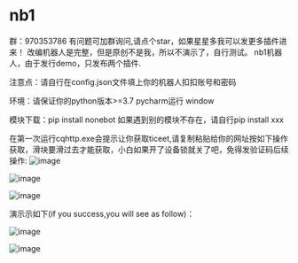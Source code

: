 # nb1
群：970353786   有问题可加群询问,请点个star，如果星星多我可以发更多插件进来！
改编机器人是完整，但是原创不是我，所以不演示了，自行测试。
nb1机器人，由于发行demo，只发布两个插件.

注意点：请自行在config.json文件填上你的机器人扣扣账号和密码

环境：请保证你的python版本>=3.7 pycharm运行  window

模块下载：pip install nonebot 如果遇到别的模块不存在，请自行pip install xxx

在第一次运行cqhttp.exe会提示让你获取ticeet,请复制粘贴给你的网址按如下操作获取，滑块要滑过去才能获取，小白如果开了设备锁就关了吧，免得发验证码后续操作:
![image](https://user-images.githubusercontent.com/62045791/116995705-fb2a5380-ad0c-11eb-96e6-60b0b11e9427.png)

![image](https://user-images.githubusercontent.com/62045791/116994901-eef1c680-ad0b-11eb-82a7-90417a11b3a5.png)

![image](https://user-images.githubusercontent.com/62045791/116995616-ddf58500-ad0c-11eb-96da-f4e804a50ccf.png)


演示示如下(if you success,you will see as follow)：

![image](https://user-images.githubusercontent.com/62045791/116991680-830d5f00-ad07-11eb-9363-1a8c9ff94729.png)

![image](https://user-images.githubusercontent.com/62045791/116991701-8b659a00-ad07-11eb-8b14-80972571a6bc.png)
